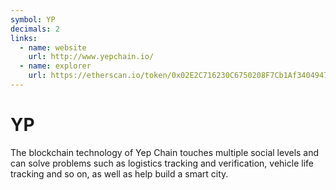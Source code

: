 ```yaml
---
symbol: YP
decimals: 2
links:
  - name: website
    url: http://www.yepchain.io/
  - name: explorer
    url: https://etherscan.io/token/0x02E2C716230C6750208F7Cb1Af34049472C91527
---
```


# YP

The blockchain technology of Yep Chain touches multiple social levels and can solve problems such as logistics tracking and verification, vehicle life tracking and so on, as well as help build a smart city.
